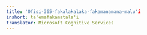 ```yaml
---
title: 'Ofisi-365-fakalakalaka-fakamanamana-malu'i
inshort: ta'emafakamatala'i
translator: Microsoft Cognitive Services
---
```




